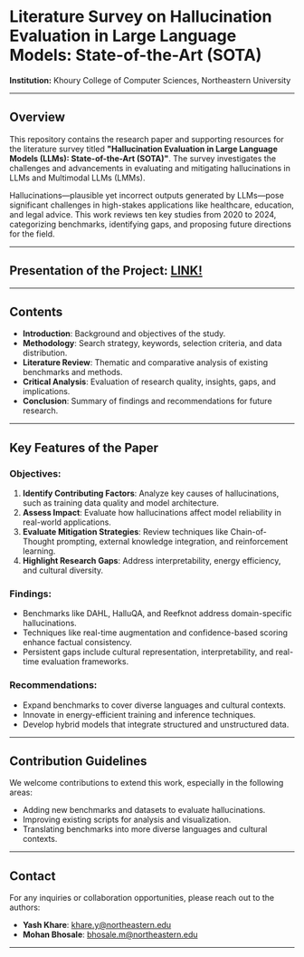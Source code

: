 # Literature Survey on Hallucination Evaluation in Large Language Models: State-of-the-Art (SOTA)

**Institution:** Khoury College of Computer Sciences, Northeastern University  

---

## Overview

This repository contains the research paper and supporting resources for the literature survey titled **"Hallucination Evaluation in Large Language Models (LLMs): State-of-the-Art (SOTA)"**. The survey investigates the challenges and advancements in evaluating and mitigating hallucinations in LLMs and Multimodal LLMs (LMMs).

Hallucinations—plausible yet incorrect outputs generated by LLMs—pose significant challenges in high-stakes applications like healthcare, education, and legal advice. This work reviews ten key studies from 2020 to 2024, categorizing benchmarks, identifying gaps, and proposing future directions for the field.

---

## Presentation of the Project: [LINK!](https://northeastern-my.sharepoint.com/:v:/g/personal/bhosale_mo_northeastern_edu/EWNQw2wUWIxFpertRjkZ9ikBeq_61vj4M8ab23XXu55hUA)


---

## Contents

- **Introduction**: Background and objectives of the study.  
- **Methodology**: Search strategy, keywords, selection criteria, and data distribution.  
- **Literature Review**: Thematic and comparative analysis of existing benchmarks and methods.  
- **Critical Analysis**: Evaluation of research quality, insights, gaps, and implications.  
- **Conclusion**: Summary of findings and recommendations for future research.  

---

## Key Features of the Paper

### Objectives:
1. **Identify Contributing Factors**: Analyze key causes of hallucinations, such as training data quality and model architecture.
2. **Assess Impact**: Evaluate how hallucinations affect model reliability in real-world applications.
3. **Evaluate Mitigation Strategies**: Review techniques like Chain-of-Thought prompting, external knowledge integration, and reinforcement learning.
4. **Highlight Research Gaps**: Address interpretability, energy efficiency, and cultural diversity.

### Findings:
- Benchmarks like DAHL, HalluQA, and Reefknot address domain-specific hallucinations.
- Techniques like real-time augmentation and confidence-based scoring enhance factual consistency.
- Persistent gaps include cultural representation, interpretability, and real-time evaluation frameworks.

### Recommendations:
- Expand benchmarks to cover diverse languages and cultural contexts.
- Innovate in energy-efficient training and inference techniques.
- Develop hybrid models that integrate structured and unstructured data.


---

## Contribution Guidelines

We welcome contributions to extend this work, especially in the following areas:
- Adding new benchmarks and datasets to evaluate hallucinations.
- Improving existing scripts for analysis and visualization.
- Translating benchmarks into more diverse languages and cultural contexts.


---

## Contact

For any inquiries or collaboration opportunities, please reach out to the authors:  
- **Yash Khare**: [khare.y@northeastern.edu](mailto:khare.y@northeastern.edu)  
- **Mohan Bhosale**: [bhosale.m@northeastern.edu](mailto:bhosale.m@northeastern.edu)  

---
